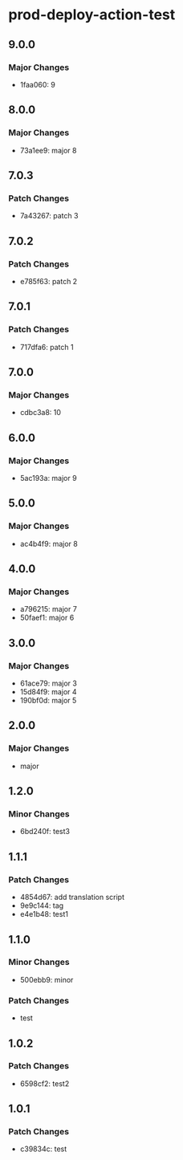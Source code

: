 # prod-deploy-action-test

## 9.0.0

### Major Changes

- 1faa060: 9

## 8.0.0

### Major Changes

- 73a1ee9: major 8

## 7.0.3

### Patch Changes

- 7a43267: patch 3

## 7.0.2

### Patch Changes

- e785f63: patch 2

## 7.0.1

### Patch Changes

- 717dfa6: patch 1

## 7.0.0

### Major Changes

- cdbc3a8: 10

## 6.0.0

### Major Changes

- 5ac193a: major 9

## 5.0.0

### Major Changes

- ac4b4f9: major 8

## 4.0.0

### Major Changes

- a796215: major 7
- 50faef1: major 6

## 3.0.0

### Major Changes

- 61ace79: major 3
- 15d84f9: major 4
- 190bf0d: major 5

## 2.0.0

### Major Changes

- major

## 1.2.0

### Minor Changes

- 6bd240f: test3

## 1.1.1

### Patch Changes

- 4854d67: add translation script
- 9e9c144: tag
- e4e1b48: test1

## 1.1.0

### Minor Changes

- 500ebb9: minor

### Patch Changes

- test

## 1.0.2

### Patch Changes

- 6598cf2: test2

## 1.0.1

### Patch Changes

- c39834c: test
